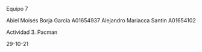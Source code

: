 Equipo 7

Abiel Moisés Borja García     A01654937
Alejandro Mariacca Santin     A01654102

Actividad 3. Pacman

29-10-21
